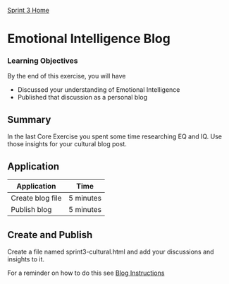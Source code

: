 [Sprint 3 Home](README.md)

# Emotional Intelligence Blog 

### Learning Objectives
By the end of this exercise, you will have

- Discussed your understanding of Emotional Intelligence
- Published that discussion as a personal blog

## Summary
In the last Core Exercise you spent some time researching EQ and IQ. Use those insights for your cultural blog post. 
 

## Application

Application | Time|
------------|----------|
Create blog file | 5 minutes
Publish blog  | 5 minutes |


## Create and Publish

Create a file named sprint3-cultural.html and add your discussions and insights to it. 

For a reminder on how to do this see [Blog Instructions](../resources/blog-instructions.md)
